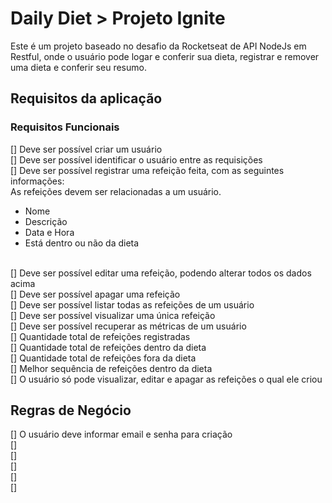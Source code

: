 # Daily Diet > Projeto Ignite

Este é um projeto baseado no desafio da Rocketseat de API NodeJs em Restful, onde o usuário pode logar e conferir sua dieta, registrar e remover uma dieta e conferir seu resumo.

## Requisitos da aplicação

### Requisitos Funcionais

[] Deve ser possível criar um usuário<br>
[] Deve ser possível identificar o usuário entre as requisições<br>
[] Deve ser possível registrar uma refeição feita, com as seguintes informações:<br>
As refeições devem ser relacionadas a um usuário.<br>

- Nome<br>
- Descrição<br>
- Data e Hora<br>
- Está dentro ou não da dieta<br><br>

[] Deve ser possível editar uma refeição, podendo alterar todos os dados acima<br>
[] Deve ser possível apagar uma refeição<br>
[] Deve ser possível listar todas as refeições de um usuário<br>
[] Deve ser possível visualizar uma única refeição<br>
[] Deve ser possível recuperar as métricas de um usuário<br>
[] Quantidade total de refeições registradas<br>
[] Quantidade total de refeições dentro da dieta<br>
[] Quantidade total de refeições fora da dieta<br>
[] Melhor sequência de refeições dentro da dieta<br>
[] O usuário só pode visualizar, editar e apagar as refeições o qual ele criou<br>

## Regras de Negócio<br>

[] O usuário deve informar email e senha para criação<br>
[]<br>
[]<br>
[]<br>
[]<br>
[]<br>
